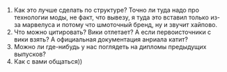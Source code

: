 1. Как это лучше сделать по структуре? Точно ли туда надо про технологии моды, не факт, что вывезу, я туда это вставил только из-за марвелуса и потому что шмоточный бренд, ну и звучит хайпово. 
2. Что можно цитировать? Вики отлетает? А если первоисточники с вики взять? А официальная документация анриала катит?
3. Можно ли где-нибудь у нас поглядеть на дипломы предыдущих выпусков?
4. Как с вами общаться))